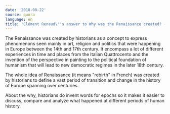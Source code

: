 ```yaml
---
date: '2018-08-22'
source: quora
language: en
title: 'Clément Renaud\''s answer to Why was the Renaissance created? - Quora'
---
```


The Renaissance was created by historians as a concept to express
phenomenons seen mainly in art, religion and politics that were
happening in Europe between the 14th and 17th century. It encompass a
lot of different experiences in time and places from the Italian
Quattrocento and the invention of the perspective in painting to the
political foundation of humanism that will lead to new democratic
regimes in the later 18th century.

The whole idea of Renaissance (it means "rebirth" in French) was created
by historians to define a vast period of transition and change in the
history of Europe spanning over centuries.

About the why, historians do invent words for epochs so it makes it
easier to discuss, compare and analyze what happened at different
periods of human history.
